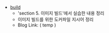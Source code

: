 - [build](https://github.com/lcqff/Yeonnu-Infra-lab/blob/main/easydocker/build/README.md)
  - 'section 5. 이미지 빌드'에서 실습한 내용 정리
  - 이미지 빌드를 위한 도커파일 지시어 정리
  - Blog Link: ( temp )
